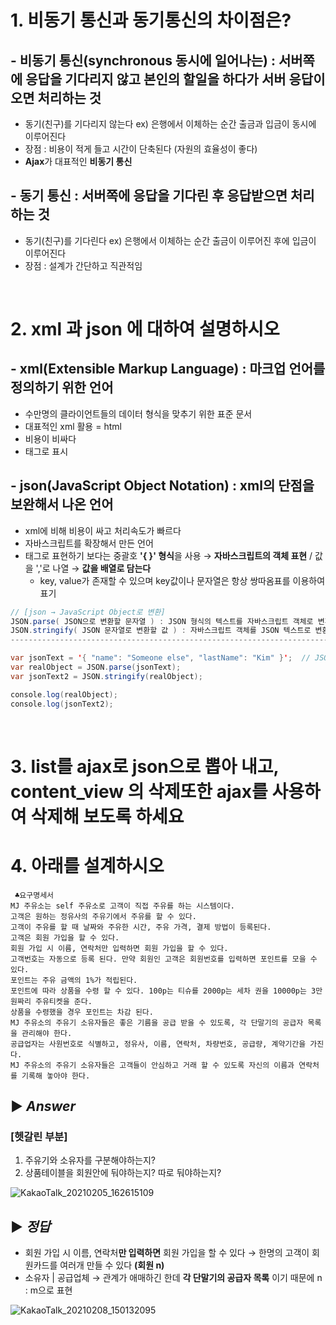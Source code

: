 # 1. 비동기 통신과 동기통신의 차이점은?
## - 비동기 통신(synchronous 동시에 일어나는) : 서버쪽에 응답을 기다리지 않고 본인의 할일을 하다가 서버 응답이 오면 처리하는 것 
- 동기(친구)를 기다리지 않는다 ex) 은행에서 이체하는 순간 출금과 입금이 동시에 이루어진다
- 장점 :  비용이 적게 들고 시간이 단축된다 (자원의 효율성이 좋다)
- **Ajax**가 대표적인 **비동기 통신**

## - 동기 통신 : 서버쪽에 응답을 기다린 후 응답받으면 처리하는 것
- 동기(친구)를 기다린다 ex) 은행에서 이체하는 순간 출금이 이루어진 후에 입금이 이루어진다
- 장점 : 설계가 간단하고 직관적임
<br>

# 2. xml 과 json 에 대하여 설명하시오
## - xml(Extensible Markup Language) : 마크업 언어를 정의하기 위한 언어
- 수만명의 클라이언트들의 데이터 형식을 맞추기 위한 표준 문서
- 대표적인 xml 활용 = html
- 비용이 비싸다
- 태그로 표시

## - json(JavaScript Object Notation) : xml의 단점을 보완해서 나온 언어 
- xml에 비해 비용이 싸고 처리속도가 빠르다
- 자바스크립트를 확장해서 만든 언어
- 태그로 표현하기 보다는 중괄호 **'{ }' 형식**을 사용 → **자바스크립트의 객체 표현** / 값을 ','로 나열 → **값을 배열로 담는다**
    - key, value가 존재할 수 있으며 key값이나 문자열은 항상 쌍따옴표를 이용하여 표기

```java
// [json → JavaScript Object로 변환]
JSON.parse( JSON으로 변환할 문자열 ) : JSON 형식의 텍스트를 자바스크립트 객체로 변환
JSON.stringify( JSON 문자열로 변환할 값 ) : 자바스크립트 객체를 JSON 텍스트로 변환
------------------------------------------------------------------------------------------

var jsonText = '{ "name": "Someone else", "lastName": "Kim" }';  // JSON 형식의 문자열
var realObject = JSON.parse(jsonText);
var jsonText2 = JSON.stringify(realObject);

console.log(realObject);
console.log(jsonText2);
```
<br>

# 3. list를 ajax로 json으로 뽑아 내고, content_view 의 삭제또한 ajax를 사용하여 삭제해 보도록 하세요


# 4. 아래를 설계하시오
```
 ♣요구명세서 
MJ 주유소는 self 주유소로 고객이 직접 주유를 하는 시스템이다. 
고객은 원하는 정유사의 주유기에서 주유를 할 수 있다. 
고객이 주유를 할 때 날짜와 주유한 시간, 주유 가격, 결제 방법이 등록된다. 
고객은 회원 가입을 할 수 있다. 
회원 가입 시 이름, 연락처만 입력하면 회원 가입을 할 수 있다. 
고객번호는 자동으로 등록 된다. 만약 회원인 고객은 회원번호를 입력하면 포인트를 모을 수 있다. 
포인트는 주유 금액의 1%가 적립된다. 
포인트에 따라 상품을 수령 할 수 있다. 100p는 티슈를 2000p는 세차 권을 10000p는 3만 원짜리 주유티켓을 준다.
상품을 수령했을 경우 포인트는 차감 된다.
MJ 주유소의 주유기 소유자들은 좋은 기름을 공급 받을 수 있도록, 각 단말기의 공급자 목록을 관리해야 한다.
공급업자는 사원번호로 식별하고, 정유사, 이름, 연락처, 차량번호, 공급량, 계약기간을 가진다.
MJ 주유소의 주유기 소유자들은 고객들이 안심하고 거래 할 수 있도록 자신의 이름과 연락처를 기록해 놓아야 한다.
```
## ▶ *Answer*
### [헷갈린 부분] 
1. 주유기와 소유자를 구분해야하는지?
2. 상품테이블을 회원안에 둬야하는지? 따로 둬야하는지?

![KakaoTalk_20210205_162615109](https://user-images.githubusercontent.com/74290204/107002693-f5d17180-67ce-11eb-8a5d-c9bd142f872f.jpg)

##  ▶ *정답*
- 회원 가입 시 이름, 연락처**만 입력하면** 회원 가입을 할 수 있다 → 한명의 고객이 회원카드를 여러개 만들 수 있다 **(회원 n)**
- 소유자 | 공급업체 → 관계가 애매하긴 한데 **각 단말기의 공급자 목록** 이기 때문에 n : m으로 표현

![KakaoTalk_20210208_150132095](https://user-images.githubusercontent.com/74290204/107181692-ba2ce680-6a1e-11eb-8820-afccd283c783.png)

